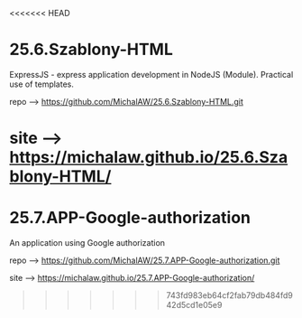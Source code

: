 <<<<<<< HEAD
# 25.6.Szablony-HTML
 ExpressJS - express application development in NodeJS (Module). Practical use of templates.


repo --> https://github.com/MichalAW/25.6.Szablony-HTML.git

site --> https://michalaw.github.io/25.6.Szablony-HTML/
=======
# 25.7.APP-Google-authorization
 An application using Google authorization

repo --> https://github.com/MichalAW/25.7.APP-Google-authorization.git

site --> https://michalaw.github.io/25.7.APP-Google-authorization/
>>>>>>> 743fd983eb64cf2fab79db484fd942d5cd1e05e9
